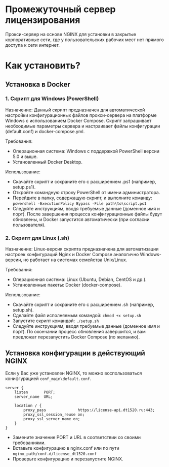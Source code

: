 # Промежуточный сервер лицензирования
Прокси-сервер на основе NGINX для установки в закрытые корпоративные сети, где у пользовательских рабочих мест нет прямого доступа к сети интернет.

# Как установить?
## Установка в Docker

### 1. Скрипт для Windows (PowerShell)
Назначение:
Данный скрипт предназначен для автоматической настройки конфигурационных файлов прокси-сервера на платформе Windows с использованием Docker Compose. Скрипт запрашивает необходимые параметры сервера и настраивает файлы конфигурации (default.conf) и docker-compose.yml.

Требования:
- Операционная система: Windows с поддержкой PowerShell версии 5.0 и выше.
- Установленный Docker Desktop.

Использование:
- Скачайте скрипт и сохраните его с расширением .ps1 (например, setup.ps1).
- Откройте командную строку PowerShell от имени администратора.
- Перейдите в папку, содержащую скрипт, и выполните команду: `powershell -ExecutionPolicy Bypass -File path\to\script.ps1`
- Следуйте инструкциям, вводя требуемые данные (доменное имя и порт).
После завершения процесса конфигурационные файлы будут обновлены, и Docker запустится автоматически (при согласии пользователя).
### 2. Скрипт для Linux (.sh)
Назначение:
Linux-версия скрипта предназначена для автоматизации настроек конфигураций Nginx и Docker Compose аналогично Windows-версии, но работает на системах семейства Unix/Linux.

Требования:
- Операционная система: Linux (Ubuntu, Debian, CentOS и др.).
- Установленные пакеты: Docker (docker-compose).

Использование:
- Скачайте скрипт и сохраните его с расширением .sh (например, setup.sh).
- Сделайте файл исполняемым командой: `chmod +x setup.sh`
- Запустите скрипт командой: `./setup.sh`
- Следуйте инструкциям, вводя требуемые данные (доменное имя и порт).
По окончании процесс обновления завершится, и вам предложат перезапустить Docker Compose (по желанию).

## Установка конфигурации в действующий NGINX

Если у Вас уже установлен NGINX, то можно воспользоваться конифгурацией `conf_main\default.conf`.

```NGINX
server {
	listen       PORT;
	server_name  URL;

	location / {
		proxy_pass              https://license-api.dt1520.ru:443;
		proxy_ssl_session_reuse on;
		proxy_ssl_server_name on;
    }
}
```
- Замените значение PORT и URL в соответствии со своими требованиями.
- Вставьте конфигурацию в nginx.conf или по пути `nginx_path/conf.d/license_dt1520.conf`
- Проверьте конфигурацию и перезапустите NGINX.
